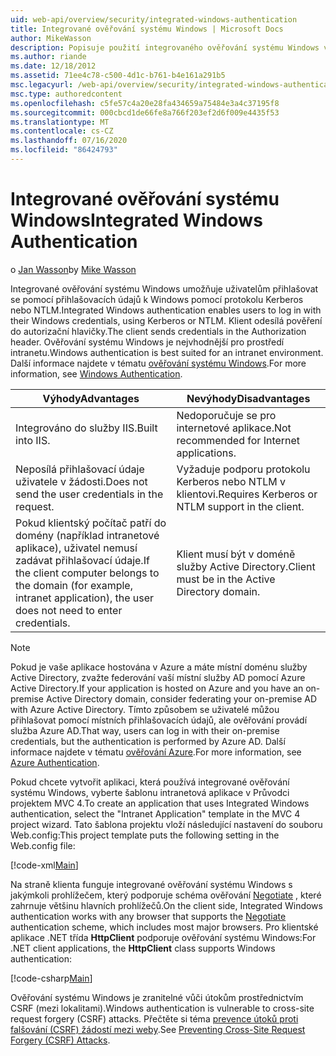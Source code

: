 ```yaml
---
uid: web-api/overview/security/integrated-windows-authentication
title: Integrované ověřování systému Windows | Microsoft Docs
author: MikeWasson
description: Popisuje použití integrovaného ověřování systému Windows ve webovém rozhraní API ASP.NET.
ms.author: riande
ms.date: 12/18/2012
ms.assetid: 71ee4c78-c500-4d1c-b761-b4e161a291b5
msc.legacyurl: /web-api/overview/security/integrated-windows-authentication
msc.type: authoredcontent
ms.openlocfilehash: c5fe57c4a20e28fa434659a75484e3a4c37195f8
ms.sourcegitcommit: 000cbcd1de66fe8a766f203ef2d6f009e4435f53
ms.translationtype: MT
ms.contentlocale: cs-CZ
ms.lasthandoff: 07/16/2020
ms.locfileid: "86424793"
---
```

# <a name="integrated-windows-authentication"></a><span data-ttu-id="0e661-103">Integrované ověřování systému Windows</span><span class="sxs-lookup"><span data-stu-id="0e661-103">Integrated Windows Authentication</span></span>

<span data-ttu-id="0e661-104">o [Jan Wasson](https://github.com/MikeWasson)</span><span class="sxs-lookup"><span data-stu-id="0e661-104">by [Mike Wasson](https://github.com/MikeWasson)</span></span>

<span data-ttu-id="0e661-105">Integrované ověřování systému Windows umožňuje uživatelům přihlašovat se pomocí přihlašovacích údajů k Windows pomocí protokolu Kerberos nebo NTLM.</span><span class="sxs-lookup"><span data-stu-id="0e661-105">Integrated Windows authentication enables users to log in with their Windows credentials, using Kerberos or NTLM.</span></span> <span data-ttu-id="0e661-106">Klient odesílá pověření do autorizační hlavičky.</span><span class="sxs-lookup"><span data-stu-id="0e661-106">The client sends credentials in the Authorization header.</span></span> <span data-ttu-id="0e661-107">Ověřování systému Windows je nejvhodnější pro prostředí intranetu.</span><span class="sxs-lookup"><span data-stu-id="0e661-107">Windows authentication is best suited for an intranet environment.</span></span> <span data-ttu-id="0e661-108">Další informace najdete v tématu [ověřování systému Windows](https://www.iis.net/configreference/system.webserver/security/authentication/windowsauthentication).</span><span class="sxs-lookup"><span data-stu-id="0e661-108">For more information, see [Windows Authentication](https://www.iis.net/configreference/system.webserver/security/authentication/windowsauthentication).</span></span>

| <span data-ttu-id="0e661-109">Výhody</span><span class="sxs-lookup"><span data-stu-id="0e661-109">Advantages</span></span> | <span data-ttu-id="0e661-110">Nevýhody</span><span class="sxs-lookup"><span data-stu-id="0e661-110">Disadvantages</span></span> |
| --- | --- |
| <span data-ttu-id="0e661-111">Integrováno do služby IIS.</span><span class="sxs-lookup"><span data-stu-id="0e661-111">Built into IIS.</span></span> | <span data-ttu-id="0e661-112">Nedoporučuje se pro internetové aplikace.</span><span class="sxs-lookup"><span data-stu-id="0e661-112">Not recommended for Internet applications.</span></span> | 
| <span data-ttu-id="0e661-113">Neposílá přihlašovací údaje uživatele v žádosti.</span><span class="sxs-lookup"><span data-stu-id="0e661-113">Does not send the user credentials in the request.</span></span> | <span data-ttu-id="0e661-114">Vyžaduje podporu protokolu Kerberos nebo NTLM v klientovi.</span><span class="sxs-lookup"><span data-stu-id="0e661-114">Requires Kerberos or NTLM support in the client.</span></span> |
| <span data-ttu-id="0e661-115">Pokud klientský počítač patří do domény (například intranetové aplikace), uživatel nemusí zadávat přihlašovací údaje.</span><span class="sxs-lookup"><span data-stu-id="0e661-115">If the client computer belongs to the domain (for example, intranet application), the user does not need to enter credentials.</span></span> | <span data-ttu-id="0e661-116">Klient musí být v doméně služby Active Directory.</span><span class="sxs-lookup"><span data-stu-id="0e661-116">Client must be in the Active Directory domain.</span></span> |

> [!NOTE]
> <span data-ttu-id="0e661-117">Pokud je vaše aplikace hostována v Azure a máte místní doménu služby Active Directory, zvažte federování vaší místní služby AD pomocí Azure Active Directory.</span><span class="sxs-lookup"><span data-stu-id="0e661-117">If your application is hosted on Azure and you have an on-premise Active Directory domain, consider federating your on-premise AD with Azure Active Directory.</span></span> <span data-ttu-id="0e661-118">Tímto způsobem se uživatelé můžou přihlašovat pomocí místních přihlašovacích údajů, ale ověřování provádí služba Azure AD.</span><span class="sxs-lookup"><span data-stu-id="0e661-118">That way, users can log in with their on-premise credentials, but the authentication is performed by Azure AD.</span></span> <span data-ttu-id="0e661-119">Další informace najdete v tématu [ověřování Azure](../../../visual-studio/overview/2012/windows-azure-authentication.md).</span><span class="sxs-lookup"><span data-stu-id="0e661-119">For more information, see [Azure Authentication](../../../visual-studio/overview/2012/windows-azure-authentication.md).</span></span>

<span data-ttu-id="0e661-120">Pokud chcete vytvořit aplikaci, která používá integrované ověřování systému Windows, vyberte šablonu intranetová aplikace v Průvodci projektem MVC 4.</span><span class="sxs-lookup"><span data-stu-id="0e661-120">To create an application that uses Integrated Windows authentication, select the "Intranet Application" template in the MVC 4 project wizard.</span></span> <span data-ttu-id="0e661-121">Tato šablona projektu vloží následující nastavení do souboru Web.config:</span><span class="sxs-lookup"><span data-stu-id="0e661-121">This project template puts the following setting in the Web.config file:</span></span>

[!code-xml[Main](integrated-windows-authentication/samples/sample1.xml)]

<span data-ttu-id="0e661-122">Na straně klienta funguje integrované ověřování systému Windows s jakýmkoli prohlížečem, který podporuje schéma ověřování [Negotiate](http://www.ietf.org/rfc/rfc4559.txt) , které zahrnuje většinu hlavních prohlížečů.</span><span class="sxs-lookup"><span data-stu-id="0e661-122">On the client side, Integrated Windows authentication works with any browser that supports the [Negotiate](http://www.ietf.org/rfc/rfc4559.txt) authentication scheme, which includes most major browsers.</span></span> <span data-ttu-id="0e661-123">Pro klientské aplikace .NET třída **HttpClient** podporuje ověřování systému Windows:</span><span class="sxs-lookup"><span data-stu-id="0e661-123">For .NET client applications, the **HttpClient** class supports Windows authentication:</span></span>

[!code-csharp[Main](integrated-windows-authentication/samples/sample2.cs)]

<span data-ttu-id="0e661-124">Ověřování systému Windows je zranitelné vůči útokům prostřednictvím CSRF (mezi lokalitami).</span><span class="sxs-lookup"><span data-stu-id="0e661-124">Windows authentication is vulnerable to cross-site request forgery (CSRF) attacks.</span></span> <span data-ttu-id="0e661-125">Přečtěte si téma [prevence útoků proti falšování (CSRF) žádostí mezi weby](preventing-cross-site-request-forgery-csrf-attacks.md).</span><span class="sxs-lookup"><span data-stu-id="0e661-125">See [Preventing Cross-Site Request Forgery (CSRF) Attacks](preventing-cross-site-request-forgery-csrf-attacks.md).</span></span>
